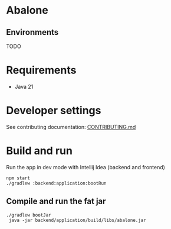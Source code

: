 # Abalone

## Environments

TODO

# Requirements

- Java 21

# Developer settings

See contributing documentation: [CONTRIBUTING.md](CONTRIBUTING.md)

# Build and run

Run the app in dev mode with Intellij Idea (backend and frontend)

```shell
npm start
./gradlew :backend:application:bootRun
```

## Compile and run the fat jar

```shell
./gradlew bootJar
 java -jar backend/application/build/libs/abalone.jar
```